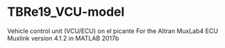 # TBRe19_VCU-model
 Vehicle control unit (VCU/ECU) on el picante
 For the Altran MuxLab4 ECU
 Muxlink version 4.1.2 in MATLAB 2017b